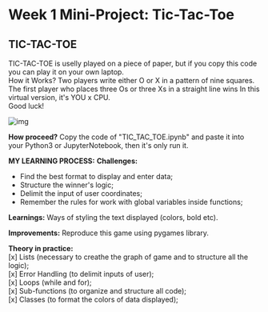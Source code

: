 # Week 1 Mini-Project: Tic-Tac-Toe
## TIC-TAC-TOE

TIC-TAC-TOE is uselly played on a piece of paper, but if you copy this code you can play it on your own laptop.<br />
How it Works? Two players write either O or X in a pattern of nine squares. The first player who places three Os or three Xs in a straight line wins
In this virtual version, it's YOU x CPU.<br />
Good luck!<br />

![img](https://i.imgur.com/SWSuAnY.jpg)

<b>How proceed?</b> Copy the code of "TIC_TAC_TOE.ipynb" and paste it into your Python3 or JupyterNotebook, then it's only run it.

<b>MY LEARNING PROCESS:</b>
<b>Challenges:</b>
- Find the best format to display and enter data;
- Structure the winner's logic;
- Delimit the input of user coordinates;
- Remember the rules for work with global variables inside functions; 

<b>Learnings:</b>
Ways of styling the text displayed (colors, bold etc).

<b>Improvements:</b>
Reproduce this game using pygames library.

<b>Theory in practice:</b><br />
[x] Lists (necessary to creathe the graph of game and to structure all the logic);<br />
[x] Error Handling (to delimit inputs of user);<br />
[x] Loops (while and for);<br />
[x] Sub-functions (to organize and structure all code);<br />
[x] Classes (to format the colors of data displayed);<br />


